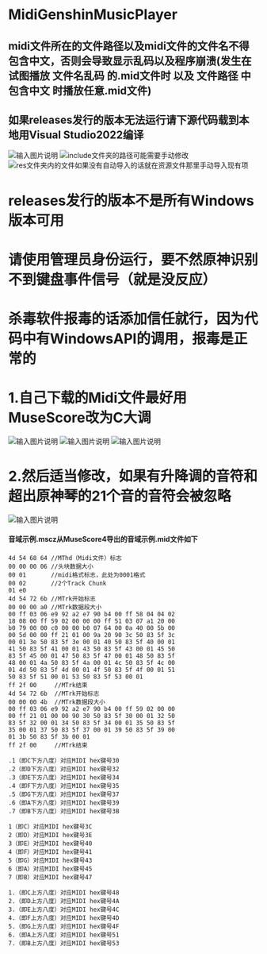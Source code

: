# MidiGenshinMusicPlayer
## midi文件所在的文件路径以及midi文件的文件名不得包含中文，否则会导致显示乱码以及程序崩溃(发生在试图播放 文件名乱码 的.mid文件时 以及 文件路径 中 包含中文 时播放任意.mid文件)
## 如果releases发行的版本无法运行请下源代码载到本地用Visual Studio2022编译
![输入图片说明](README_Photos/%E5%B1%8F%E5%B9%95%E6%88%AA%E5%9B%BE%202024-07-22%20112814.png)
![include文件夹的路径可能需要手动修改](README_Photos/%E5%B1%8F%E5%B9%95%E6%88%AA%E5%9B%BE%202024-07-22%20112849.png)
![res文件夹内的文件如果没有自动导入的话就在资源文件那里手动导入现有项](README_Photos/%E5%B1%8F%E5%B9%95%E6%88%AA%E5%9B%BE%202024-07-22%20113423.png)

# releases发行的版本不是所有Windows版本可用

# 请使用管理员身份运行，要不然原神识别不到键盘事件信号（就是没反应）

# 杀毒软件报毒的话添加信任就行，因为代码中有WindowsAPI的调用，报毒是正常的

# 1.自己下载的Midi文件最好用MuseScore改为C大调
![输入图片说明](README_Photos/%E5%B1%8F%E5%B9%95%E6%88%AA%E5%9B%BE%202024-07-22%20115231.png)
![输入图片说明](README_Photos/%E5%B1%8F%E5%B9%95%E6%88%AA%E5%9B%BE%202024-07-22%20115245.png)
![输入图片说明](README_Photos/%E5%B1%8F%E5%B9%95%E6%88%AA%E5%9B%BE%202024-07-22%20115256.png)
# 2.然后适当修改，如果有升降调的音符和超出原神琴的21个音的音符会被忽略
![输入图片说明](README_Photos/%E5%B1%8F%E5%B9%95%E6%88%AA%E5%9B%BE%202024-07-22%20115015.png)
#### 音域示例.mscz从MuseScore4导出的音域示例.mid文件如下
```
4d 54 68 64 //MThd（Midi文件）标志
00 00 00 06 //头块数据大小
00 01       //midi格式标志，此处为0001格式
00 02       //2个Track Chunk
01 e0
4d 54 72 6b //MTrk开始标志
00 00 00 a0 //MTrk数据段大小
00 ff 03 06 e9 92 a2 e7 90 b4 00 ff 58 04 04 02
18 08 00 ff 59 02 00 00 00 ff 51 03 07 a1 20 00
b0 79 00 00 c0 00 00 b0 07 64 00 0a 40 00 5b 00
00 5d 00 00 ff 21 01 00 9a 20 90 3c 50 83 5f 3c
00 01 3e 50 83 5f 3e 00 01 40 50 83 5f 40 00 01
41 50 83 5f 41 00 01 43 50 83 5f 43 00 01 45 50
83 5f 45 00 01 47 50 83 5f 47 00 01 48 50 83 5f
48 00 01 4a 50 83 5f 4a 00 01 4c 50 83 5f 4c 00
01 4d 50 83 5f 4d 00 01 4f 50 83 5f 4f 00 01 51
50 83 5f 51 00 01 53 50 83 5f 53 00 01
ff 2f 00     //MTrk结束
4d 54 72 6b  //MTrk开始标志
00 00 00 4b  //MTrk数据段大小
00 ff 03 06 e9 92 a2 e7 90 b4 00 ff 59 02 00 00
00 ff 21 01 00 00 90 30 50 83 5f 30 00 01 32 50
83 5f 32 00 01 34 50 83 5f 34 00 01 35 50 83 5f
35 00 01 37 50 83 5f 37 00 01 39 50 83 5f 39 00
01 3b 50 83 5f 3b 00 01
ff 2f 00     //MTrk结束
```
```
.1（即C下方八度）对应MIDI hex键号30
.2（即D下方八度）对应MIDI hex键号32
.3（即E下方八度）对应MIDI hex键号34
.4（即F下方八度）对应MIDI hex键号35
.5（即G下方八度）对应MIDI hex键号37
.6（即A下方八度）对应MIDI hex键号39
.7（即B下方八度）对应MIDI hex键号3B

1（即C）对应MIDI hex键号3C
2（即D）对应MIDI hex键号3E
3（即E）对应MIDI hex键号40
4（即F）对应MIDI hex键号41
5（即G）对应MIDI hex键号43
6（即A）对应MIDI hex键号45
7（即B）对应MIDI hex键号47

1.（即C上方八度）对应MIDI hex键号48
2.（即D上方八度）对应MIDI hex键号4A
3.（即E上方八度）对应MIDI hex键号4C
4.（即F上方八度）对应MIDI hex键号4D
5.（即G上方八度）对应MIDI hex键号4F
6.（即A上方八度）对应MIDI hex键号51
7.（即B上方八度）对应MIDI hex键号53
```

